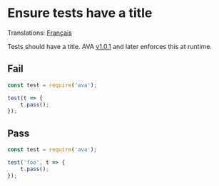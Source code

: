 # Ensure tests have a title

Translations: [Français](https://github.com/avajs/ava-docs/blob/main/fr_FR/related/eslint-plugin-ava/docs/rules/test-title.md)

Tests should have a title. AVA [v1.0.1](https://github.com/avajs/ava/releases/tag/v1.0.1) and later enforces this at runtime.


## Fail

```js
const test = require('ava');

test(t => {
	t.pass();
});
```


## Pass

```js
const test = require('ava');

test('foo', t => {
	t.pass();
});
```
